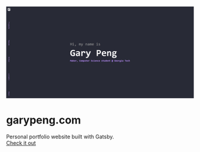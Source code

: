 ![screenshot](src/assets/screenshot.PNG)
# garypeng.com
Personal portfolio website built with Gatsby.\
[Check it out](https://garypeng.com)
